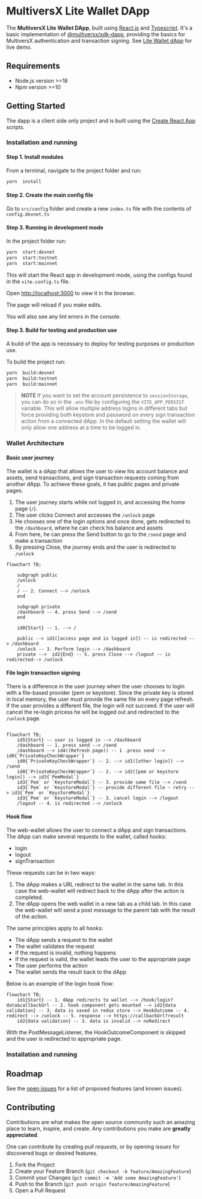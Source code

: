 
# MultiversX Lite Wallet DApp

The **MultiversX Lite Wallet DApp**, built using [React.js](https://reactjs.org/) and [Typescript](https://www.typescriptlang.org/).
It's a basic implementation of [@multiversx/sdk-dapp](https://www.npmjs.com/package/@multiversx/sdk-dapp), providing the basics for MultiversX authentication and transaction signing.
See [Lite Wallet dApp](https://lite-wallet-dapp.multiversx.com/) for live demo.

## Requirements

- Node.js version >=18
- Npm version >=10

## Getting Started

The dapp is a client side only project and is built using the [Create React App](https://create-react-app.dev) scripts.

### Installation and running

#### Step 1. Install modules

From a terminal, navigate to the project folder and run:

```bash
yarn  install
```

#### Step 2. Create the main config file

Go to `src/config` folder and create a new `index.ts` file with the contents of `config.devnet.ts`

#### Step 3. Running in development mode

In the project folder run:

```bash
yarn  start:devnet
yarn  start:testnet
yarn  start:mainnet
```
  
This will start the React app in development mode, using the configs found in the `vite.config.ts` file.

Open [http://localhost:3000](http://localhost:3000) to view it in the browser.

The page will reload if you make edits.

You will also see any lint errors in the console.

#### Step 3. Build for testing and production use

A build of the app is necessary to deploy for testing purposes or production use.

To build the project run:

```bash
yarn  build:devnet
yarn  build:testnet
yarn  build:mainnet
```

> **NOTE**
> If you want to set the account persistence to `sessionStorage`, you can do so in the `.env` file by configuring the `VITE_APP_PERSIST` variable. This will allow multiple address logins in different tabs but force providing both keystore and password on every sign transaction action from a connected dApp. In the default setting the wallet will only allow one address at a time to be logged in.

### Wallet Architecture

#### Basic user journey

The wallet is a dApp that allows the user to view his account balance and assets, send transactions, and sign transaction requests coming from another dApp. 
To achieve these goals, it has public pages and private pages. 
1. The user journey starts while not logged in, and accessing the home page (`/`). 
2. The user clicks Connect and accesses the `/unlock` page
3. He chooses one of the login options and once done, gets redirected to the `/dashboard`, where he can check his balance and assets
4. From here, he can press the Send button to go to the `/send` page and make a transaction
5. By pressing Close, the journey ends and the user is redirected to `/unlock`

```mermaid
flowchart TB;

	subgraph public
	/unlock
	/
	/ -- 2. Connect --> /unlock
	end

	subgraph private
	/dashboard -- 4. press Send --> /send
	end
    
    id0{Start} -- 1. --> /

	public --> id1([access page and is logged in]) -- is redirected --> /dashboard
	/unlock -- 3. Perform login --> /dashboard
	private -->  id2{End} -- 5. press Close --> /logout -- is redirected--> /unlock

```

#### File login transaction signing
There is a difference in the user journey when the user chooses to login with a file-based provider (pem or keystore). Since the private key is stored in local memory, the user must provide the same file on every page refresh. If the user provides a different file, the login will not succeed. If the user will cancel the re-login pricess he will be logged out and redirected to the `/unlock` page.


```mermaid

flowchart TB;
    id5{Start} -- user is logged in --> /dashboard
    /dashboard -- 1. press send --> /send
    /dashboard --> id4((Refresh page)) -- 1 .press send --> id0{`PrivateKeyCheckWrapper`}
	id0{`PrivateKeyCheckWrapper`} -- 2. --> id1([other login]) --> /send
	id0{`PrivateKeyCheckWrapper`} -- 2. --> id2([pem or keystore login]) --> id3{`PemModal`}
	id3{`Pem` or `KeystoreModal`} -- 3. provide same file --> /send
	id3{`Pem` or `KeystoreModal`} -- provide different file - retry --> id3{`Pem` or `KeystoreModal`}
	id3{`Pem` or `KeystoreModal`} -- 3. cancel login --> /logout
	/logout -- 4. is redirected --> /unlock

```
#### Hook flow
The web-wallet allows the user to connect a dApp and sign transactions. The dApp can make several requests to the wallet, called hooks:
- login
- logout
- signTransaction

These requests can be in two ways:
1. The dApp makes a URL redirect to the wallet in the same tab. In this case the web-wallet will redirect back to the dApp after the action is completed.
2. The dApp opens the web wallet in a new tab as a child tab. In this case the web-wallet will send a post message to the parent tab with the result of the action.

The same principles apply to all hooks:
- The dApp sends a request to the wallet
- The wallet validates the request
- If the request is invalid, nothing happens
- If the request is valid, the wallet leads the user to the appropriate page
- The user performs the action
- The wallet sends the result back to the dApp

Below is an example of the login hook flow:

```mermaid
flowchart TB;
    id1{Start} -- 1. dApp redirects to wallet --> /hook/login?data&callbackUrl -- 2. hook component gets mounted --> id2{data validation} -- 3. data is saved in redux store --> HookOutcome -- 4. redirect --> /unlock -- 5. response --> https://callbackUrl?result
	id2{data validation} -- 3. data is invalid --> noRedirect
```

With the PostMessageListener, the HookOutcomeComponent is skipped and the user is redirected to appropriate page.



### Installation and running

## Roadmap

See the [open issues](https://github.com/multiversx/mx-template-dapp/issues) for a list of proposed features (and known issues).

## Contributing

Contributions are what makes the open source community such an amazing place to learn, inspire, and create. Any contributions you make are **greatly appreciated**.

One can contribute by creating _pull requests_, or by opening _issues_ for discovered bugs or desired features.

1. Fork the Project
2. Create your Feature Branch (`git checkout -b feature/AmazingFeature`)
3. Commit your Changes (`git commit -m 'Add some AmazingFeature'`)
4. Push to the Branch (`git push origin feature/AmazingFeature`)
5. Open a Pull Request
